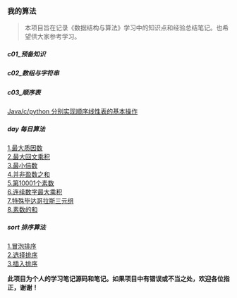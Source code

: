 ### 我的算法   
>本项目旨在记录《数据结构与算法》学习中的知识点和经验总结笔记。也希望供大家参考学习。

##### c01_预备知识      

##### c02_数组与字符串          

##### c03_顺序表
[Java/c/python 分别实现顺序线性表的基本操作](./src/c03/)  

##### day 每日算法
[1.最大质因数](./src/day/Day01.java)  
[2.最大回文乘积](./src/day/Day02.java)  
[3.最小倍数](./src/day/Day03.java)  
[4.并非盈数之和](./src/day/Day04.java)  
[5.第10001个素数](./src/day/Day05.java)  
[6.连续数字最大乘积](./src/day/Day06.java)  
[7.特殊毕达哥拉斯三元组](./src/day/Day07.java)  
[8.素数的和](./src/day/Day08.java)  

##### sort 排序算法
[1.冒泡排序](./src/sort/Day01.java)  
[2.选择排序](./src/sort/Day02.java)  
[3.插入排序](./src/sort/Day03.java)  

<b>此项目为个人的学习笔记源码和笔记。如果项目中有错误或不当之处，欢迎各位指正，谢谢！</b><br/>